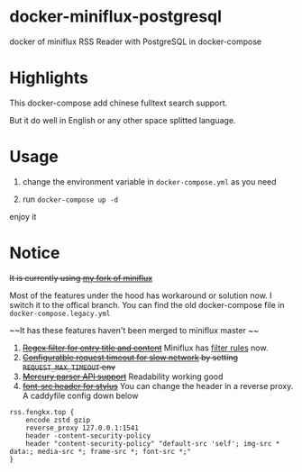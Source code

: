 # docker-miniflux-postgresql
docker of miniflux RSS Reader with PostgreSQL in docker-compose

# Highlights
This docker-compose add chinese fulltext search support. 

But it do well in English or any other space splitted language.

# Usage
1. change the environment variable in `docker-compose.yml` as you need

2. run `docker-compose up -d`

enjoy it

# Notice
~~It is currently using [my fork of miniflux](https://github.com/fengkx/miniflux/tree/fork)~~

Most of the features under the hood has workaround or solution now. I switch it to the offical branch.
You can find the old docker-compose file in `docker-compose.legacy.yml`

~~It has these features haven't been merged to miniflux master ~~

1. ~~[Regex filter for entry title and content](https://github.com/miniflux/miniflux/pull/372)~~ Miniflux has [filter rules](https://miniflux.app/docs/rules.html#filtering-rules) now.
2. ~~[Configuratble request timeout for slow network](https://github.com/miniflux/miniflux/pull/373) by setting `REQUEST_MAX_TIMEOUT` env~~
3. ~~[Mercury parser API support](https://github.com/miniflux/miniflux/issues/374)~~ Readability working good
4. ~~[font-src header for stylus](https://github.com/miniflux/miniflux/pull/392)~~ You can change the header in a reverse proxy. A caddyfile config down below
```caddyfile
rss.fengkx.top {
    encode zstd gzip
    reverse_proxy 127.0.0.1:1541
    header -content-security-policy
    header "content-security-policy" "default-src 'self'; img-src * data:; media-src *; frame-src *; font-src *;"
}
```
